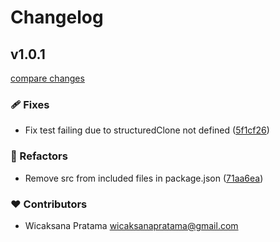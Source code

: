 # Changelog


## v1.0.1

[compare changes](https://github.com/wypratama/react-use-reactive/compare/v1.0.0...v1.0.1)

### 🩹 Fixes

- Fix test failing due to structuredClone not defined ([5f1cf26](https://github.com/wypratama/react-use-reactive/commit/5f1cf26))

### 💅 Refactors

- Remove src from included files in package.json ([71aa6ea](https://github.com/wypratama/react-use-reactive/commit/71aa6ea))

### ❤️ Contributors

- Wicaksana Pratama <wicaksanapratama@gmail.com>

